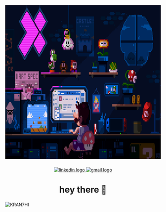 <div align="center">
  <img height="500" src="https://raw.githubusercontent.com/kran7hi/kran7hi/main/githubimage.gif"  />
</div>

###

<div align="center">
  <a href="https://www.linkedin.com/in/kranthi-r/" target="_blank">
    <img src="https://img.shields.io/static/v1?message=LinkedIn&logo=linkedin&label=&color=0077B5&logoColor=white&labelColor=&style=for-the-badge" height="25" alt="linkedin logo"  />
  </a>
  <a href="mailto:rrkr2312@gmail.com" target="_blank" rel="noopener noreferrer">
    <img src="https://img.shields.io/static/v1?message=Email&logo=gmail&label=&color=D14836&logoColor=white&labelColor=&style=for-the-badge" height="25" alt="gmail logo"  />
  </a>
</div>

###

<h1 align="center">hey there 👋</h1>

###
<p align=left> <img src=https://en8qjyonv39ynng.m.pipedream.net alt=KRAN7HI /> </p>
